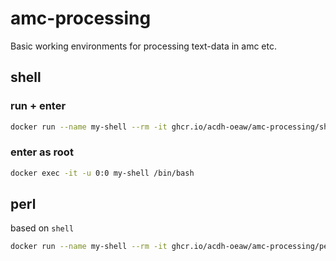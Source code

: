# amc-processing

Basic working environments for processing text-data in amc etc. 

## shell

### run + enter
```bash
docker run --name my-shell --rm -it ghcr.io/acdh-oeaw/amc-processing/shell:latest
```

### enter as root
```bash
docker exec -it -u 0:0 my-shell /bin/bash
```

## perl

based on `shell`

```bash
docker run --name my-shell --rm -it ghcr.io/acdh-oeaw/amc-processing/perl:latest
```

